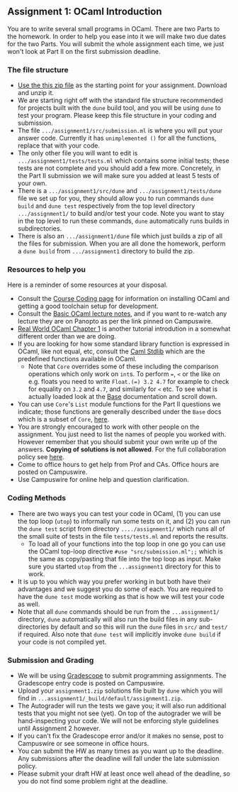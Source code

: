 Assignment 1: OCaml Introduction
--------------------------------

You are to write several small programs in OCaml.  There are two Parts to the homework.  In order to help you ease into it we will make two due dates for the two Parts.  You will submit the whole assignment each time, we just won't look at Part II on the first submission deadline.

### The file structure

* [Use the this zip file](assignment1.zip) as the starting point for your assignment.  Download and unzip it.  
* We are starting right off with the standard file structure recommended for projects built with the `dune` build tool, and you will be using `dune` to test your program.  Please keep this file structure in your coding and submission.
* The file `.../assignment1/src/submission.ml` is where you will put your answer code.  Currently it has `unimplemented ()` for all the functions, replace that with your code.
* The only other file you will want to edit is `.../assignment1/tests/tests.ml` which contains some initial tests; these tests are not complete and you should add a few more.  Concretely, in the Part II submission we will make sure you added at least 5 tests of your own.
* There is a `.../assignment1/src/dune` and `.../assignment1/tests/dune` file we set up for you, they should allow you to run commands `dune build` and `dune test` respectively from the top level directory `.../assignment1/` to build and/or test your code.  Note you want to stay in the top level to run these commands, `dune` automatically runs builds in subdirectories.
* There is also an `.../assignment1/dune` file which just builds a zip of all the files for submission. When you are all done the homework, perform a `dune build` from `.../assignment1` directory to build the zip.

### Resources to help you

Here is a reminder of some resources at your disposal.

-   Consult the [Course Coding page](../coding.html) for information on installing OCaml and getting a good toolchain setup for development.
-   Consult the [Basic OCaml lecture notes](../basic-ocaml.html), and if you want to re-watch any lecture they are on Panopto as per the link pinned on Campuswire.
-   [Real World OCaml Chapter 1](https://dev.realworldocaml.org/guided-tour.html) is another tutorial introdution in a somewhat different order than we are doing.
-   If you are looking for how some standard library function is expressed in OCaml, like not equal, etc, consult the [Caml Stdlib](https://ocaml.org/releases/4.12/api/Stdlib.html) which are the predefined functions available in OCaml.
    - Note that `Core` overrides some of these including the comparison operations which only work on `int`s.  To perform `=`, `<` or the like on e.g. floats you need to write `Float.(=) 3.2 4.7` for example to check for equality on `3.2` and `4.7`, and similarly for `<` etc.  To see what is actually loaded look at the [Base](https://ocaml.janestreet.com/ocaml-core/latest/doc/base/Base/index.html) documentation and scroll down.
- You can use `Core`'s `List` module functions for the Part II questions we indicate; those functions are generally described under the `Base` docs which is a subset of `Core`, [here](https://ocaml.janestreet.com/ocaml-core/latest/doc/base/Base/List/index.html).
-   You are strongly encouraged to work with other people on the assignment. You just need to list the names of people you worked with. However remember that you should submit your own write up of the answers. **Copying of solutions is not allowed**. For the full collaboration policy see [here](../integrity.shtml).
-   Come to office hours to get help from Prof and CAs.  Office hours are posted on Campuswire.
-   Use Campuswire for online help and question clarification.

### Coding Methods
- There are two ways you can test your code in OCaml, (1) you can use the top loop (`utop`) to informally run some tests on it, and (2) you can run the `dune test` script from directory `..../assignment1/` which runs all of the small suite of tests in the file `tests/tests.ml` and reports the results. 
    - To load all of your functions into the top loop in one go you can use the OCaml top-loop directive `#use "src/submission.ml";;` which is the same as copy/pasting that file into the top loop as input.  Make sure you started `utop` from the `...assignment1` directory for this to work.
- It is up to you which way you prefer working in but both have their advantages and we suggest you do some of each.  You are required to have the `dune test` mode working as that is how we will test your code as well.
- Note that all `dune` commands should be run from the `...assignment1/` directory, `dune` automatically will also run the build files in any sub-directories by default and so this will run the `dune` files in `src/` and `test/` if required.  Also note that `dune test` will implicitly invoke `dune build` if your code is not compiled yet.

### Submission and Grading

-   We will be using [Gradescope](https://gradescope.com) to submit programming assignments. The Gradescope entry code is posted on Campuswire.
-   Upload your `assignment1.zip` solutions file built by `dune` which you will find in `...assignment1/_build/default/assignment1.zip`.
-   The Autograder will run the tests we gave you; it will also run additional tests that you might not see (yet).  On top of the autograder we will be hand-inspecting your code.  We will not be enforcing style guidelines until Assignment 2 however.
-   If you can't fix the Gradescope error and/or it makes no sense, post to Campuswire or see someone in office hours.
-   You can submit the HW as many times as you want up to the deadline. Any submissions after the deadline will fall under the late submission policy.
-   Please submit your draft HW at least once well ahead of the deadline, so you do not find some problem right at the deadline.

